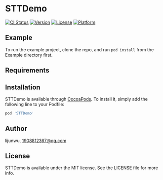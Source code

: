 # STTDemo

[![CI Status](https://img.shields.io/travis/lijunwu/STTDemo.svg?style=flat)](https://travis-ci.org/lijunwu/STTDemo)
[![Version](https://img.shields.io/cocoapods/v/STTDemo.svg?style=flat)](https://cocoapods.org/pods/STTDemo)
[![License](https://img.shields.io/cocoapods/l/STTDemo.svg?style=flat)](https://cocoapods.org/pods/STTDemo)
[![Platform](https://img.shields.io/cocoapods/p/STTDemo.svg?style=flat)](https://cocoapods.org/pods/STTDemo)

## Example

To run the example project, clone the repo, and run `pod install` from the Example directory first.

## Requirements

## Installation

STTDemo is available through [CocoaPods](https://cocoapods.org). To install
it, simply add the following line to your Podfile:

```ruby
pod 'STTDemo'
```

## Author

lijunwu, 1908812367@qq.com

## License

STTDemo is available under the MIT license. See the LICENSE file for more info.
